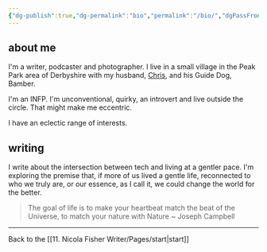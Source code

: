 ```yaml
---
{"dg-publish":true,"dg-permalink":"bio","permalink":"/bio/","dgPassFrontmatter":true,"created":"","updated":""}
---
```



## about me

I'm a writer, podcaster and photographer. I live in a small village in the Peak Park area of Derbyshire with my husband, [Chris](https://theblindwoodturner.co.uk), and his Guide Dog, Bamber.

I'm an INFP. I'm unconventional, quirky, an introvert and live outside the circle. That might make me eccentric.

I have an eclectic range of interests. 

## writing

I write about the intersection between tech and living at a gentler pace. I'm exploring the premise that, if more of us lived a gentle life, reconnected to who we truly are, or our essence, as I call it, we could change the world for the better. 

> The goal of life is to make your heartbeat match the beat of the Universe, to match your nature with Nature ~ Joseph Campbell

---

Back to the [[11. Nicola Fisher Writer/Pages/start\|start]]
